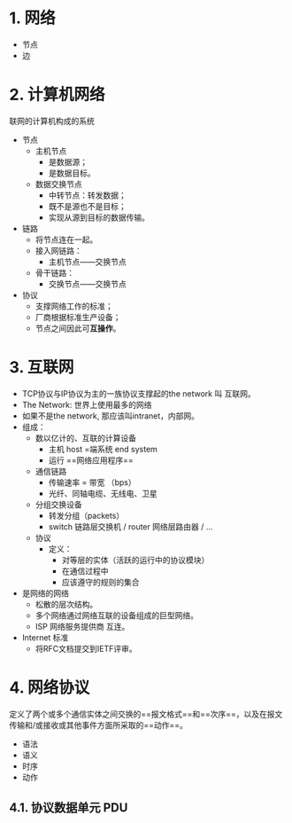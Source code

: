 # 1. 网络
- 节点
- 边
# 2. 计算机网络
联网的计算机构成的系统
- 节点
	- 主机节点
		- 是数据源；
		- 是数据目标。
	- 数据交换节点
		- 中转节点：转发数据；
		- 既不是源也不是目标；
		- 实现从源到目标的数据传输。
- 链路
	- 将节点连在一起。
	- 接入网链路：
		- 主机节点——交换节点
	- 骨干链路：
		- 交换节点——交换节点
- 协议
	- 支撑网络工作的标准；
	- 厂商根据标准生产设备；
	- 节点之间因此可**互操作**。
# 3. 互联网

- TCP协议与IP协议为主的一族协议支撑起的the network 叫 互联网。
- The Network: 世界上使用最多的网络
- 如果不是the network, 那应该叫intranet，内部网。
- 组成：
	- 数以亿计的、互联的计算设备
		- 主机 host =端系统 end system
		- 运行 ==网络应用程序==
	- 通信链路
		- 传输速率 = 带宽 （bps）
		- 光纤、同轴电缆、无线电、卫星
	- 分组交换设备
		- 转发分组（packets）
		-  switch 链路层交换机 / router 网络层路由器 / ... 
	- 协议
		- 定义：
			- 对等层的实体（活跃的运行中的协议模块）
			- 在通信过程中
			- 应该遵守的规则的集合
- 是网络的网络
	- 松散的层次结构。
	- 多个网络通过网络互联的设备组成的巨型网络。
	- ISP 网络服务提供商 互连。
- Internet 标准
	- 将RFC文档提交到IETF评审。
# 4. 网络协议
定义了两个或多个通信实体之间交换的==报文格式==和==次序==，以及在报文传输和/或接收或其他事件方面所采取的==动作==。
- 语法
- 语义
- 时序
- 动作
## 4.1. 协议数据单元 PDU
